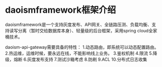 # daoismframework框架介绍

daoismframework是一个支持灰度发布、API网关、全链路压测、负载均衡、支持读写分离（暂时交给数据库本身）、轻量级的后台框架，采用spring cloud全家桶技术。

daoism-api-gateway需要具备的特性：
1.动态路由，即系统可以动态配置路由。
2.热运维，运维时候，要永远在线，不能影响线上业务。
3.鉴权机制
4.限流
5.降级，熔断
6.灰度发布支持
7.测试沙箱考虑
8.防刷
9.ACL
10.分布式日志收集
